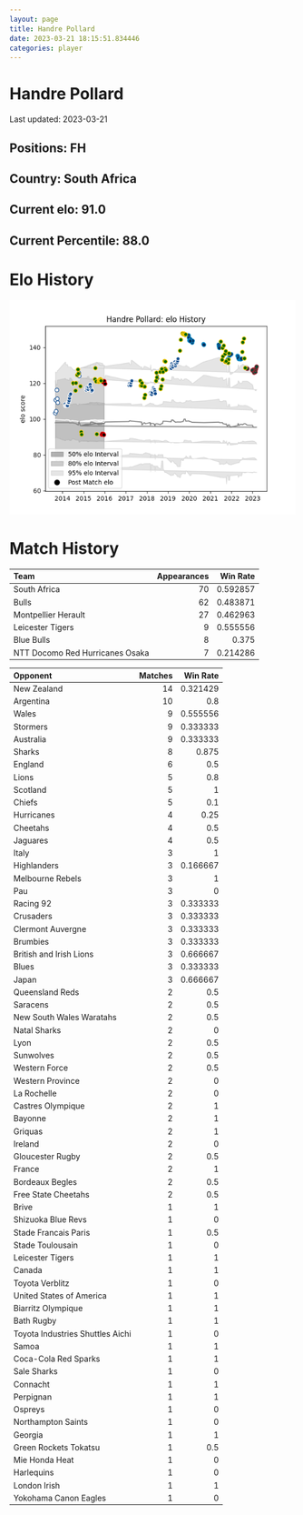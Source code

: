 ```yaml
---  
layout: page  
title: Handre Pollard  
date: 2023-03-21 18:15:51.834446  
categories: player  
---
```

# Handre Pollard


Last updated: 2023-03-21
## Positions: FH

## Country: South Africa

## Current elo: 91.0

## Current Percentile: 88.0

# Elo History


![elo history](history_HandrePollard.png)
# Match History


| Team                            |   Appearances |   Win Rate |
|:--------------------------------|--------------:|-----------:|
| South Africa                    |            70 |   0.592857 |
| Bulls                           |            62 |   0.483871 |
| Montpellier Herault             |            27 |   0.462963 |
| Leicester Tigers                |             9 |   0.555556 |
| Blue Bulls                      |             8 |   0.375    |
| NTT Docomo Red Hurricanes Osaka |             7 |   0.214286 |

| Opponent                         |   Matches |   Win Rate |
|:---------------------------------|----------:|-----------:|
| New Zealand                      |        14 |   0.321429 |
| Argentina                        |        10 |   0.8      |
| Wales                            |         9 |   0.555556 |
| Stormers                         |         9 |   0.333333 |
| Australia                        |         9 |   0.333333 |
| Sharks                           |         8 |   0.875    |
| England                          |         6 |   0.5      |
| Lions                            |         5 |   0.8      |
| Scotland                         |         5 |   1        |
| Chiefs                           |         5 |   0.1      |
| Hurricanes                       |         4 |   0.25     |
| Cheetahs                         |         4 |   0.5      |
| Jaguares                         |         4 |   0.5      |
| Italy                            |         3 |   1        |
| Highlanders                      |         3 |   0.166667 |
| Melbourne Rebels                 |         3 |   1        |
| Pau                              |         3 |   0        |
| Racing 92                        |         3 |   0.333333 |
| Crusaders                        |         3 |   0.333333 |
| Clermont Auvergne                |         3 |   0.333333 |
| Brumbies                         |         3 |   0.333333 |
| British and Irish Lions          |         3 |   0.666667 |
| Blues                            |         3 |   0.333333 |
| Japan                            |         3 |   0.666667 |
| Queensland Reds                  |         2 |   0.5      |
| Saracens                         |         2 |   0.5      |
| New South Wales Waratahs         |         2 |   0.5      |
| Natal Sharks                     |         2 |   0        |
| Lyon                             |         2 |   0.5      |
| Sunwolves                        |         2 |   0.5      |
| Western Force                    |         2 |   0.5      |
| Western Province                 |         2 |   0        |
| La Rochelle                      |         2 |   0        |
| Castres Olympique                |         2 |   1        |
| Bayonne                          |         2 |   1        |
| Griquas                          |         2 |   1        |
| Ireland                          |         2 |   0        |
| Gloucester Rugby                 |         2 |   0.5      |
| France                           |         2 |   1        |
| Bordeaux Begles                  |         2 |   0.5      |
| Free State Cheetahs              |         2 |   0.5      |
| Brive                            |         1 |   1        |
| Shizuoka Blue Revs               |         1 |   0        |
| Stade Francais Paris             |         1 |   0.5      |
| Stade Toulousain                 |         1 |   0        |
| Leicester Tigers                 |         1 |   1        |
| Canada                           |         1 |   1        |
| Toyota Verblitz                  |         1 |   0        |
| United States of America         |         1 |   1        |
| Biarritz Olympique               |         1 |   1        |
| Bath Rugby                       |         1 |   1        |
| Toyota Industries Shuttles Aichi |         1 |   0        |
| Samoa                            |         1 |   1        |
| Coca-Cola Red Sparks             |         1 |   1        |
| Sale Sharks                      |         1 |   0        |
| Connacht                         |         1 |   1        |
| Perpignan                        |         1 |   1        |
| Ospreys                          |         1 |   0        |
| Northampton Saints               |         1 |   0        |
| Georgia                          |         1 |   1        |
| Green Rockets Tokatsu            |         1 |   0.5      |
| Mie Honda Heat                   |         1 |   0        |
| Harlequins                       |         1 |   0        |
| London Irish                     |         1 |   1        |
| Yokohama Canon Eagles            |         1 |   0        |